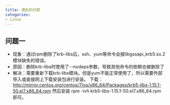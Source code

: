 ```yaml
---
title: 遇到的问题
categories:
- Linux
---
```

## 问题一
- 现象：通过rpm删除了krb-libs后，ssh、yum等命令会报libgssapi_krb5.so.2模块缺失的错误。
- 原因：删除krb-libs时使用了--nodeps参数，导致其他命令的依赖也被删除了
- 解决：需要重新下载krb-libs模块。但是yum不能正常使用了，所以需要外部导入或直接网上下载安装包进行安装。
下载：http://mirror.centos.org/centos/7/os/x86_64/Packages/krb5-libs-1.15.1-50.el7.x86_64.rpm
然后安装 rpm -ivh krb5-libs-1.15.1-50.el7.x86_64.rpm 即可。
